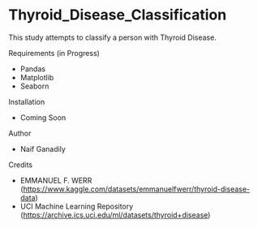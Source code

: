 # Thyroid_Disease_Classification
This study attempts to classify a person with Thyroid Disease.

Requirements (in Progress)
* Pandas
* Matplotlib
* Seaborn

Installation 
* Coming Soon

Author
* Naif Ganadily

Credits
* EMMANUEL F. WERR
(https://www.kaggle.com/datasets/emmanuelfwerr/thyroid-disease-data)
* UCI Machine Learning Repository
(https://archive.ics.uci.edu/ml/datasets/thyroid+disease)
